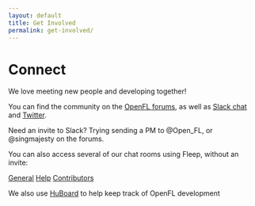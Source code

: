 ```yaml
---
layout: default
title: Get Involved
permalink: get-involved/
---
```


# Connect

We love meeting new people and developing together!

You can find the community on the [OpenFL forums](http://community.openfl.org), as well as [Slack chat](http://openfl.slack.com) and [Twitter](https://www.twitter.com/Open_FL).

Need an invite to Slack? Trying sending a PM to @Open_FL, or @singmajesty on the forums.

You can also access several of our chat rooms using Fleep, without an invite:

 [General](https://fleep.io/chat?cid=gEdNbSUoSLqHv_Avpr8ErQ)
 [Help](https://fleep.io/chat?cid=OVtBNlGgRhOcy2B9-vXMLA)
 [Contributors](https://fleep.io/chat?cid=5frjNw9eQAq2cUbWxgPF2w)

We also use [HuBoard](http://huboard.com/openfl/openfl/#/milestones) to help keep track of OpenFL development